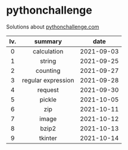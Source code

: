 
# pythonchallenge

Solutions about [pythonchallenge.com](http://www.pythonchallenge.com/)

|lv.|summary|date|
|:---:|:---:|:---:|
|0|calculation|2021-09-03|
|1|string|2021-09-25|
|2|counting|2021-09-27
|3|regular expression|2021-09-28|
|4|request|2021-09-30|
|5|pickle|2021-10-05|
|6|zip|2021-10-11|
|7|image|2021-10-12|
|8|bzip2|2021-10-13|
|9|tkinter|2021-10-14|
